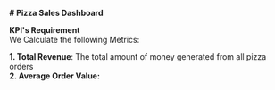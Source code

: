 **# Pizza Sales Dashboard**

**KPI's Requirement**\
We Calculate the following Metrics:

  **1. Total Revenue**: The total amount of money generated from all pizza orders\
  **2. Average Order Value:** 
